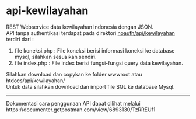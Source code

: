 # api-kewilayahan
REST Webservice data kewilayahan Indonesia dengan JSON.<br>
API tanpa authentikasi terdapat pada direktori <u>noauth/api/kewilayahan</u> terdiri dari :<br>
<ol>
  <li>file koneksi.php : File koneksi berisi informasi koneksi ke database mysql, silahkan sesuaikan sendiri.</li>
  <li>file index.php : File index berisi fungsi-fungsi query data kewilayahan.</li>
</ol>
Silahkan download dan copykan ke folder wwwroot atau htdocs/api/kewilayahan/<br>
Untuk data silahkan download dan import file SQL ke database Mysql. 
 <hr>
Dokumentasi cara penggunaan API dapat dilihat melalui https://documenter.getpostman.com/view/6893130/TzRREUf1
